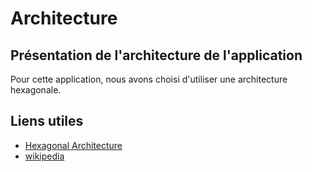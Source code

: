# Architecture

## Présentation de l'architecture de l'application

Pour cette application, nous avons choisi d'utiliser une architecture hexagonale.

## Liens utiles
* [Hexagonal Architecture](https://alistair.cockburn.us/hexagonal-architecture/)
* [wikipedia](https://en.wikipedia.org/wiki/Hexagonal_architecture_(software))